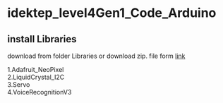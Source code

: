 # idektep_level4Gen1_Code_Arduino
## install Libraries 
download from folder Libraries or download zip. file form [link](https://drive.google.com/drive/folders/1YRXJ12_nRA4-XXKJdmbj5KnLPPElclSH?usp=sharing)

  1.Adafruit_NeoPixel  
  2.LiquidCrystal_I2C  
  3.Servo  
  4.VoiceRecognitionV3  


